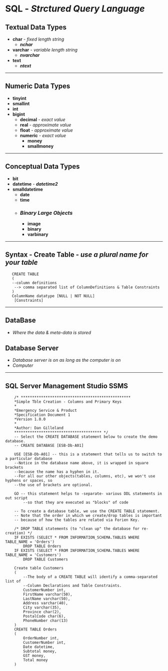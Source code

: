# **SQL** - *Strctured Query Language*
## **Textual Data Types**
-  **char** - *fixed length string*
    - ***nchar***  
- **varchar** - *variable length string* 
    - ***nvarchar***  
- **text**
    - ***ntext*** 
-----------------------------------------
## **Numeric Data Types**

- **tinyint**
- **smallint**
- **int**
- **bigint**
    - **decimal** - *exact value*
    - **real** - *approximate value*
    - **float** - *approximate value*
    - **numeric** - *exact value*
        - **money**
        - **smallmoney**    
-----------------------------------------
## **Conceptual Data Types** 

- **bit**
- **datetime** - ***datetime2***
- **smalldatetime**
    - **date**
    - **time**     
    - ### *Binary Large Objects*
        - **image**
        - **binary**
        - **varbinary**
-----------------------------------------

## Syntax - Create Table - *use a plural name for your table*
       CREATE TABLE
       (
       --column definitions 
        --> comma separated list of ColumnDefinitions & Table Constraints
       )
       ColumnName datatype [NULL | NOT NULL]
        [Constraints]
-----------------------------------------
## DataBase
- *Where the data & meta-data is stored*
## Database Server
- *Database server is on as long as the computer is on*
- *Computer*
-----------------------------------------
## SQL Server Management Studio SSMS
        /* *************************************************
        *Simple Tble Creation - Columns and Primary Keys
        *
        *Emergency Service & Product
        *Specification Document 1
        *Version 1.0.0
        *
        *Author: Dan Gilleland
        *************************************** */
        -- Select the CREATE DATABASE statement below to create the demo database.
        -- CREATE DATABASE [ESB-Db-A01]

        USE [ESB-Db-A01] -- this is a statement that tells us to switch to a particular database
        --Notice in the database name above, it is wrapped in square brackets 
        --because the name has a hyphen in it.
        --For all our other objects(tables, columns, etc), we won't use hyphens or spaces, so
        --the use of brackets are optional.

        GO -- this statement helps to -separate- various DDL statements in out script 
            --so that they are executed as "blocks" of code

        -- To create a database table, we use the CREATE TABLE statement.
        -- Note that the order in which we create/drop tables is important
        -- because of how the tables are related via Forien Key.

        /* DROP TABLE statements (to "clean up" the database for re-creation) */
        IF EXISTS (SELECT * FROM INFORMATION_SCHEMA.TABLES WHERE TABLE_NAME = 'Orders')
            DROP TABLE Orders
        IF EXISTS (SELECT * FROM INFORMATION_SCHEMA.TABLES WHERE TABLE_NAME = 'Customers')
            DROP TABLE Customers

        Create table Customers
        (
            --The body of a CREATE TABLE will identify a comma-separated list of
            --Column Declarations and Table Constraints.
            CustomerNumber int,
            FirstName varchar(50),
            LastName varchar(50),
            Address varchar(40),
            City varchar(35),
            Province char(2),
            PostalCode char(6),
            PhoneNumber char(13)
        )
        CREATE TABLE Orders
        (
            OrderNumber	int,
            CustomerNumber int,
            Date datetime,
            Subtotal money,
            GST money,
            Total money
        )

